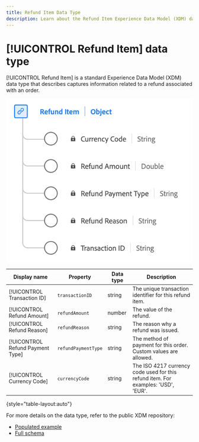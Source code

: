 ```yaml
---
title: Refund Item Data Type
description: Learn about the Refund Item Experience Data Model (XDM) data type.
---
```

# [!UICONTROL Refund Item] data type

[!UICONTROL Refund Item] is a standard Experience Data Model (XDM) data type that describes captures information related to a refund associated with an order.

![A diagram of the  Refund Item data type.](../images/data-types/refund-item.png)

| Display name       | Property              | Data type | Description                                                                                       |
|--------------------|-----------------------|-----------|---------------------------------------------------------------------------------------------------|
| [!UICONTROL Transaction ID]     | `transactionID`     | string    | The unique transaction identifier for this refund item.                                           |
| [!UICONTROL Refund Amount]      | `refundAmount`      | number    | The value of the refund.                                                                          |
| [!UICONTROL Refund Reason]      | `refundReason`      | string    | The reason why a refund was issued.                  |
| [!UICONTROL Refund Payment Type]| `refundPaymentType` | string    | The method of payment for this order. Custom values are allowed.                        |
| [!UICONTROL Currency Code]      | `currencyCode`      | string    | The ISO 4217 currency code used for this refund item. For examples: 'USD', 'EUR'.                    |

{style="table-layout:auto"}

For more details on the data type, refer to the public XDM repository:

* [Populated example](https://github.com/adobe/xdm/blob/master/components/datatypes/refunditem.example.1.json)
* [Full schema](https://github.com/adobe/xdm/blob/master/components/datatypes/refunditem.schema.json)
